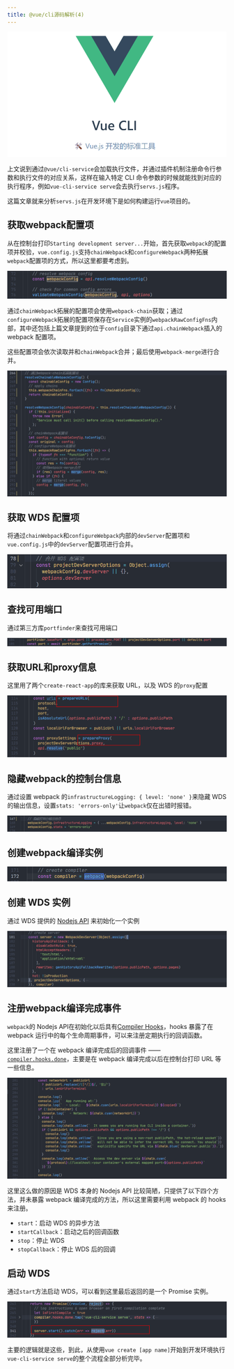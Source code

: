 ```yaml
---
title: @vue/cli源码解析(4)
---
```


![image-20220122161800174](../public/images/image-20220122161800174.png)

上文说到通过`@vue/cli-service`会加载执行文件，并通过插件机制注册命令行参数和执行文件的对应关系，这样在输入特定 CLI 命令参数的时候就能找到对应的执行程序，例如`vue-cli-service serve`会去执行`servs.js`程序。

这篇文章就来分析`servs.js`在开发环境下是如何构建运行`vue`项目的。

<!--truncate-->

## 获取webpack配置项

从在控制台打印`Starting development server...`开始，首先获取`webpack`的配置项并校验，`vue.config.js`支持`chainWebpack`和`configureWebpack`两种拓展`webpack`配置项的方式，所以这里都要考虑到。

![image-20220123170238131](../public/images/image-20220123170238131.png)

通过`chainWebpack`拓展的配置项会使用`webpack-chain`获取；通过` configureWebpack`拓展的配置项保存在`Service`实例的`webpackRawConfigFns`内部，其中还包括上篇文章提到的位于`config`目录下通过`api.chainWebpack`插入的 webpack 配置项。

这些配置项会依次读取并和`chainWebpack`合并；最后使用`webpack-merge`进行合并。

![image-20220123172545004](../public/images/image-20220123172545004.png)

## 获取 WDS 配置项

将通过`chainWebpack`和`configureWebpack`内部的`devServer`配置项和`vue.config.js`中的`devServer`配置项进行合并。

![image-20220123173807288](../public/images/image-20220123173807288.png)

## 查找可用端口

通过第三方库`portfinder`来查找可用端口

![image-20220123174410248](../public/images/image-20220123174410248.png)

## 获取URL和proxy信息

这里用了两个`create-react-app`的库来获取 URL，以及 WDS 的`proxy`配置

![image-20220123175455350](../public/images/image-20220123175455350.png)

## 隐藏webpack的控制台信息

通过设置 webpack 的`infrastructureLogging: { level: 'none' }`来隐藏 WDS 的输出信息，设置`stats: 'errors-only'`让`webpack`仅在出错时报错。

![image-20220123175744041](../public/images/image-20220123175744041.png)

## 创建webpack编译实例

![image-20220123192338019](../public/images/image-20220123192338019.png)

## 创建 WDS 实例

通过 WDS 提供的 [Nodejs API](https://webpack.js.org/api/webpack-dev-server/) 来初始化一个实例

![image-20220123192020709](../public/images/image-20220123192020709.png)

## 注册webpack编译完成事件

`webpack`的 Nodejs API在初始化以后具有[Compiler Hooks](https://webpack.js.org/api/compiler-hooks/#hooks)，hooks 暴露了在 webpack 运行中的每个生命周期事件，可以来注册定期执行的回调函数。

这里注册了一个在 webpack 编译完成后的回调事件 —— [`compiler.hooks.done`](https://webpack.js.org/api/compiler-hooks/#done)，主要是在 webpack 编译完成以后在控制台打印 URL 等一些信息。

![image-20220123193247965](../public/images/image-20220123193247965.png)

这里这么做的原因是 WDS 本身的 Nodejs API 比较简陋，只提供了以下四个方法，并未暴露 webpack 编译完成的方法，所以这里需要利用 webpack 的 hooks 来注册。

- `start`：启动 WDS 的异步方法
- `startCallback`：启动之后的回调函数
- `stop`：停止 WDS
- `stopCallback`：停止 WDS 后的回调

## 启动 WDS

通过`start`方法启动 WDS，可以看到这里最后返回的是一个 Promise 实例。

![image-20220123193658453](../public/images/image-20220123193658453.png)

主要的逻辑就是这些，到此，从使用`vue create [app name]`开始到开发环境执行`vue-cli-service serve`的整个流程全部分析完毕。